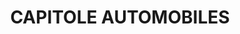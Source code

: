 ---
title: "CAPITOLE AUTOMOBILES"
url: /poitiers/capitole-automobiles/
shop: réparation de voitures
---